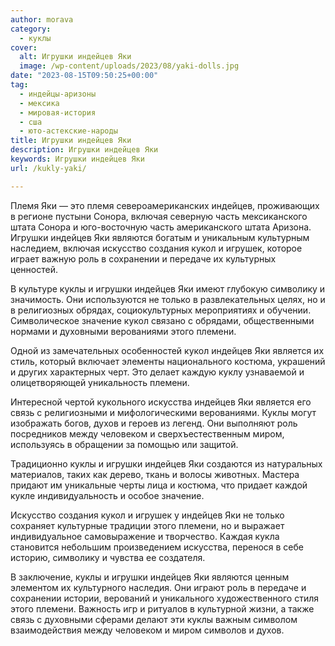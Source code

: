 ```yaml
---
author: morava
category:
  - куклы
cover:
  alt: Игрушки индейцев Яки
  image: /wp-content/uploads/2023/08/yaki-dolls.jpg
date: "2023-08-15T09:50:25+00:00"
tag:
  - индейцы-аризоны
  - мексика
  - мировая-история
  - сша
  - юто-астекские-народы
title: Игрушки индейцев Яки
description: Игрушки индейцев Яки
keywords: Игрушки индейцев Яки
url: /kukly-yaki/

---
```

Племя Яки — это племя североамериканских индейцев, проживающих в регионе пустыни Сонора, включая северную часть мексиканского штата Сонора и юго-восточную часть американского штата Аризона. Игрушки индейцев Яки являются богатым и уникальным культурным наследием, включая искусство создания кукол и игрушек, которое играет важную роль в сохранении и передаче их культурных ценностей.

В культуре куклы и игрушки индейцев Яки имеют глубокую символику и значимость. Они используются не только в развлекательных целях, но и в религиозных обрядах, социокультурных мероприятиях и обучении. Символическое значение кукол связано с обрядами, общественными нормами и духовными верованиями этого племени.

Одной из замечательных особенностей кукол индейцев Яки является их стиль, который включает элементы национального костюма, украшений и других характерных черт. Это делает каждую куклу узнаваемой и олицетворяющей уникальность племени.

Интересной чертой кукольного искусства индейцев Яки является его связь с религиозными и мифологическими верованиями. Куклы могут изображать богов, духов и героев из легенд. Они выполняют роль посредников между человеком и сверхъестественным миром, используясь в обращении за помощью или защитой.

Традиционно куклы и игрушки индейцев Яки создаются из натуральных материалов, таких как дерево, ткань и волосы животных. Мастера придают им уникальные черты лица и костюма, что придает каждой кукле индивидуальность и особое значение.

Искусство создания кукол и игрушек у индейцев Яки не только сохраняет культурные традиции этого племени, но и выражает индивидуальное самовыражение и творчество. Каждая кукла становится небольшим произведением искусства, перенося в себе историю, символику и чувства ее создателя.

В заключение, куклы и игрушки индейцев Яки являются ценным элементом их культурного наследия. Они играют роль в передаче и сохранении истории, верований и уникального художественного стиля этого племени. Важность игр и ритуалов в культурной жизни, а также связь с духовными сферами делают эти куклы важным символом взаимодействия между человеком и миром символов и духов.
